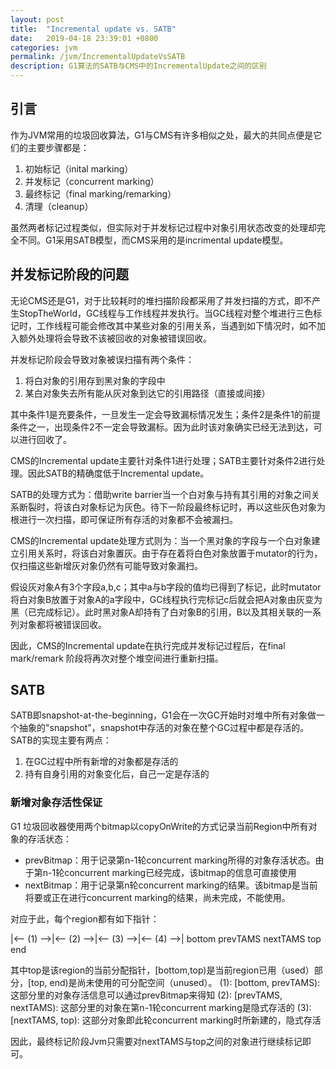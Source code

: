 ```yaml
---
layout: post
title:  "Incremental update vs. SATB"
date:   2019-04-18 23:39:01 +0800
categories: jvm
permalink: /jvm/IncrementalUpdateVsSATB
description: G1算法的SATB与CMS中的IncrementalUpdate之间的区别
---
```


## 引言
作为JVM常用的垃圾回收算法，G1与CMS有许多相似之处，最大的共同点便是它们的主要步骤都是：

1. 初始标记（inital marking）
2. 并发标记（concurrent marking）
3. 最终标记（final marking/remarking）
4. 清理（cleanup）

虽然两者标记过程类似，但实际对于并发标记过程中对象引用状态改变的处理却完全不同。G1采用SATB模型，而CMS采用的是incrimental update模型。

## 并发标记阶段的问题
无论CMS还是G1，对于比较耗时的堆扫描阶段都采用了并发扫描的方式，即不产生StopTheWorld，GC线程与工作线程并发执行。当GC线程对整个堆进行三色标记时，工作线程可能会修改其中某些对象的引用关系，当遇到如下情况时，如不加入额外处理将会导致不该被回收的对象被错误回收。

并发标记阶段会导致对象被误扫描有两个条件：
1. 将白对象的引用存到黑对象的字段中
2. 某白对象失去所有能从灰对象到达它的引用路径（直接或间接）

其中条件1是充要条件，一旦发生一定会导致漏标情况发生；条件2是条件1的前提条件之一，出现条件2不一定会导致漏标。因为此时该对象确实已经无法到达，可以进行回收了。

CMS的Incremental update主要针对条件1进行处理；SATB主要针对条件2进行处理。因此SATB的精确度低于Incremental update。

SATB的处理方式为：借助write barrier当一个白对象与持有其引用的对象之间关系断裂时，将该白对象标记为灰色。待下一阶段最终标记时，再以这些灰色对象为根进行一次扫描，即可保证所有存活的对象都不会被漏扫。

CMS的Incremental update处理方式则为：当一个黑对象的字段与一个白对象建立引用关系时，将该白对象置灰。由于存在着将白色对象放置于mutator的行为，仅扫描这些新增灰对象仍然有可能导致对象漏扫。

假设灰对象A有3个字段a,b,c；其中a与b字段的值均已得到了标记，此时mutator将白对象B放置于对象A的a字段中，GC线程执行完标记c后就会把A对象由灰变为黑（已完成标记）。此时黑对象A却持有了白对象B的引用，B以及其相关联的一系列对象都将被错误回收。

因此，CMS的Incremental update在执行完成并发标记过程后，在final mark/remark 阶段将再次对整个堆空间进行重新扫描。

## SATB

SATB即snapshot-at-the-beginning，G1会在一次GC开始时对堆中所有对象做一个抽象的"snapshot"，snapshot中存活的对象在整个GC过程中都是存活的。SATB的实现主要有两点：

1. 在GC过程中所有新增的对象都是存活的
2. 持有自身引用的对象变化后，自己一定是存活的

### 新增对象存活性保证
G1 垃圾回收器使用两个bitmap以copyOnWrite的方式记录当前Region中所有对象的存活状态：

* prevBitmap：用于记录第n-1轮concurrent marking所得的对象存活状态。由于第n-1轮concurrent marking已经完成，该bitmap的信息可直接使用
* nextBitmap：用于记录第n轮concurrent marking的结果。该bitmap是当前将要或正在进行concurrent marking的结果，尚未完成，不能使用。

对应于此，每个region都有如下指针：

|<-- (1) -->|<-- (2) -->|<-- (3) -->|<-- (4) -->|
bottom    prevTAMS    nextTAMS     top         end

其中top是该region的当前分配指针，[bottom,top)是当前region已用（used）部分，[top, end)是尚未使用的可分配空间（unused）。 
(1): [bottom, prevTAMS): 这部分里的对象存活信息可以通过prevBitmap来得知 
(2): [prevTAMS, nextTAMS): 这部分里的对象在第n-1轮concurrent marking是隐式存活的 
(3): [nextTAMS, top): 这部分对象即此轮concurrent marking时所新建的，隐式存活

因此，最终标记阶段Jvm只需要对nextTAMS与top之间的对象进行继续标记即可。